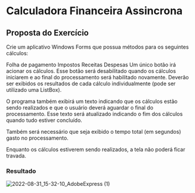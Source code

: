 # Calculadora Financeira Assincrona

## Proposta do Exercício

Crie um aplicativo Windows Forms que possua métodos para os seguintes cálculos:

Folha de pagamento
Impostos
Receitas
Despesas
Um único botão irá acionar os cálculos. Esse botão será desabilitado quando os cálculos iniciarem e ao final do processamento será habilitado novamente. Deverão ser exibidos os resultados de cada cálculo individualmente (pode ser utilizado uma ListBox).

O programa também exibirá um texto indicando que os cálculos estão sendo realizados e que o usuário deverá aguardar o final do processamento. Esse texto será atualizado indicando o fim dos cálculos quando tudo estiver concluído.

Também será necessário que seja exibido o tempo total (em segundos) gasto no processamento.

Enquanto os cálculos estiverem sendo realizados, a tela não poderá ficar travada.

### Resultado

![2022-08-31_15-32-10_AdobeExpress (1)](https://user-images.githubusercontent.com/38474570/187753801-55790a5d-e6c3-4e7e-9ed4-41cd62e77c38.gif)
